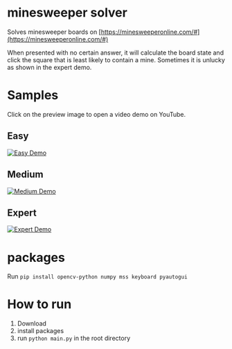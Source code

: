 # minesweeper solver
Solves minesweeper boards on [https://minesweeperonline.com/#](https://minesweeperonline.com/#)

When presented with no certain answer, it will calculate the board state and click the square that is least likely to contain a mine. Sometimes it is unlucky as shown in the expert demo.
# Samples
Click on the preview image to open a video demo on YouTube.
## Easy  
[![Easy Demo](https://img.youtube.com/vi/i4IkE0b1CYM/0.jpg)](https://youtu.be/i4IkE0b1CYM)

## Medium  
[![Medium Demo](https://img.youtube.com/vi/MsvrsfBqqHk/0.jpg)](https://youtu.be/MsvrsfBqqHk)

## Expert  
[![Expert Demo](https://img.youtube.com/vi/g2JZk6oI93U/0.jpg)](https://youtu.be/g2JZk6oI93U)
# packages

Run ```pip install opencv-python numpy mss keyboard pyautogui```

# How to run
1. Download
2. install packages
3. run ```python main.py``` in the root directory
